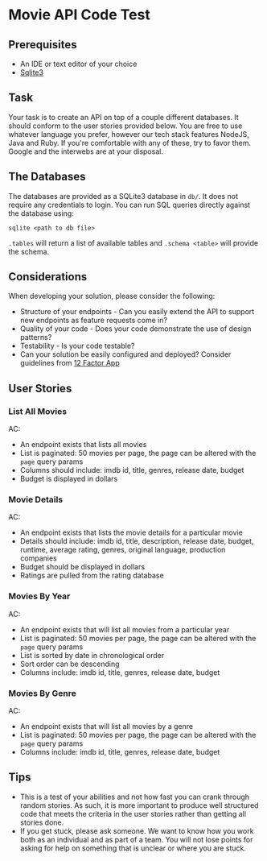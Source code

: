 # Movie API Code Test

## Prerequisites

-   An IDE or text editor of your choice
-   [Sqlite3](http://www.sqlitetutorial.net/)

## Task

Your task is to create an API on top of a couple different databases. It should conform to the user stories provided below. You are free to use whatever language you prefer, however our tech stack features NodeJS, Java and Ruby. If you're comfortable with any of these, try to favor them. Google and the interwebs are at your disposal.

## The Databases

The databases are provided as a SQLite3 database in `db/`. It does not require any credentials to login. You can run SQL queries directly against the database using:

```
sqlite <path to db file>
```

`.tables` will return a list of available tables and `.schema <table>` will provide the schema.

## Considerations

When developing your solution, please consider the following:

-   Structure of your endpoints - Can you easily extend the API to support new endpoints as feature requests come in?
-   Quality of your code - Does your code demonstrate the use of design patterns?
-   Testability - Is your code testable?
-   Can your solution be easily configured and deployed? Consider guidelines from [12 Factor App](http://12factor.net/)

## User Stories

### List All Movies

AC:

-   An endpoint exists that lists all movies
-   List is paginated: 50 movies per page, the page can be altered with the `page` query params
-   Columns should include: imdb id, title, genres, release date, budget
-   Budget is displayed in dollars

### Movie Details

AC:

-   An endpoint exists that lists the movie details for a particular movie
-   Details should include: imdb id, title, description, release date, budget, runtime, average rating, genres, original language, production companies
-   Budget should be displayed in dollars
-   Ratings are pulled from the rating database

### Movies By Year

AC:

-   An endpoint exists that will list all movies from a particular year
-   List is paginated: 50 movies per page, the page can be altered with the `page` query params
-   List is sorted by date in chronological order
-   Sort order can be descending
-   Columns include: imdb id, title, genres, release date, budget

### Movies By Genre

AC:

-   An endpoint exists that will list all movies by a genre
-   List is paginated: 50 movies per page, the page can be altered with the `page` query params
-   Columns include: imdb id, title, genres, release date, budget

## Tips

-   This is a test of your abilities and not how fast you can crank through random stories. As such, it is more important to produce well structured code that meets the criteria in the user stories rather than getting all stories done.
-   If you get stuck, please ask someone. We want to know how you work both as an individual and as part of a team. You will not lose points for asking for help on something that is unclear or where you are stuck.

